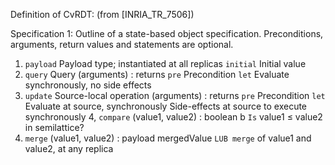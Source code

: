 

Definition of CvRDT: (from [INRIA_TR_7506])

Specification 1: Outline of a state-based object specification. Preconditions, arguments, return values and statements are optional.

1. `payload` Payload type; instantiated at all replicas 
	`initial` Initial value
2. `query` Query (arguments) : returns
    `pre` Precondition
    `let` Evaluate synchronously, no side effects
3. `update` Source-local operation (arguments) : returns 
    `pre` Precondition
    `let` Evaluate at source, synchronously Side-effects at source to execute synchronously
4, `compare` (value1, value2) : boolean b 
    `Is` value1 ≤ value2 in semilattice?
5. `merge` (value1, value2) : payload mergedValue 
    `LUB merge` of value1 and value2, at any replica

